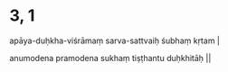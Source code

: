 # 3, 1

apāya-duḥkha-viśrāmaṃ sarva-sattvaiḥ śubhaṃ kṛtam |

anumodena pramodena sukhaṃ tiṣṭhantu duḥkhitāḥ ||

